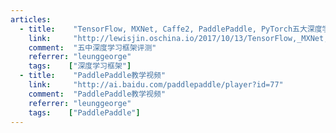 ```yaml
---
articles:
  - title:    "TensorFlow, MXNet, Caffe2, PaddlePaddle, PyTorch五大深度学习框架【评测】"
    link:     "http://lewisjin.oschina.io/2017/10/13/TensorFlow,_MXNet,_Caffe2,_PaddlePaddle,_PyTorch%E4%BA%94%E5%A4%A7%E6%B7%B1%E5%BA%A6%E5%AD%A6%E4%B9%A0%E6%A1%86%E6%9E%B62017-10%E6%9C%80%E6%96%B0%E8%AF%84%E6%B5%8B/"
    comment:  "五中深度学习框架评测"
    referrer: "leunggeorge"
    tags:    ["深度学习框架"]
  - title:    "PaddlePaddle教学视频"
    link:     "http://ai.baidu.com/paddlepaddle/player?id=77"
    comment:  "PaddlePaddle教学视频"
    referrer: "leunggeorge"
    tags:    ["PaddlePaddle"]
---
```

